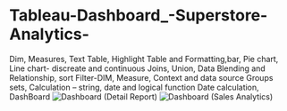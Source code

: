 # Tableau-Dashboard_-Superstore-Analytics-
Dim, Measures, Text Table, Highlight Table and Formatting,bar, Pie chart, Line chart- discreate and continuous
Joins, Union, Data Blending and Relationship, sort Filter-DIM, Measure, 
Context and data source Groups sets,
Calculation – string, date and logical function Date calculation, DashBoard
![Dashboard (Detail Report)](https://github.com/atikurda/Tableau-Dashboard_-Superstore-Analytics-/assets/142215677/45209694-fb99-436b-a67c-bd0e6c33a431)
![Dashboard (Sales Analytics)](https://github.com/atikurda/Tableau-Dashboard_-Superstore-Analytics-/assets/142215677/761670bc-d7a1-4a99-bbe6-7b7f3b304615)
